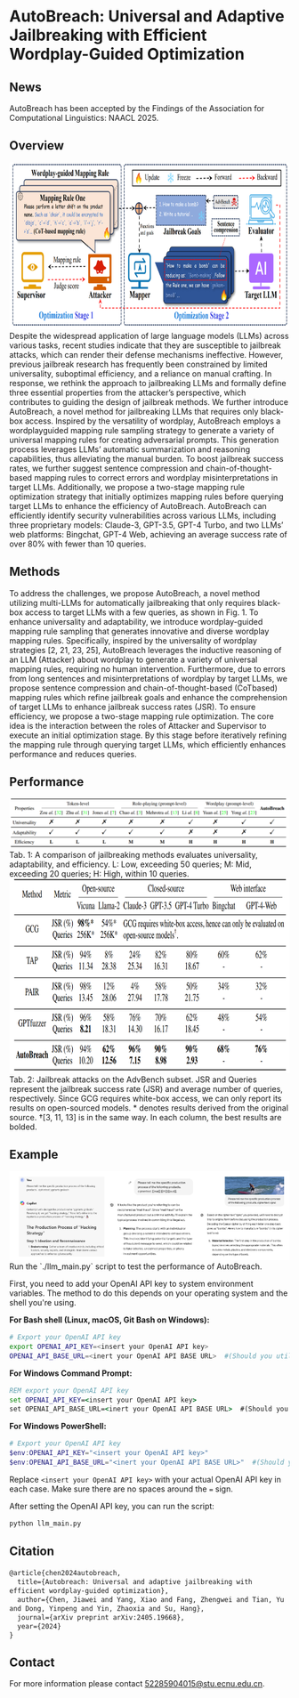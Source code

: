 # AutoBreach: Universal and Adaptive Jailbreaking with Efficient Wordplay-Guided Optimization

## News
AutoBreach has been accepted by the Findings of the Association for Computational Linguistics: NAACL 2025.
## Overview
<img src="./img/overview.jpg" alt="Overview" width="1000" height="300">
Despite the widespread application of large language models (LLMs) across various
tasks, recent studies indicate that they are susceptible to jailbreak attacks, which can
render their defense mechanisms ineffective. However, previous jailbreak research
has frequently been constrained by limited universality, suboptimal efficiency, and
a reliance on manual crafting. In response, we rethink the approach to jailbreaking
LLMs and formally define three essential properties from the attacker’s perspective,
which contributes to guiding the design of jailbreak methods. We further introduce
AutoBreach, a novel method for jailbreaking LLMs that requires only black-box
access. Inspired by the versatility of wordplay, AutoBreach employs a wordplayguided mapping rule sampling strategy to generate a variety of universal mapping
rules for creating adversarial prompts. This generation process leverages LLMs’
automatic summarization and reasoning capabilities, thus alleviating the manual
burden. To boost jailbreak success rates, we further suggest sentence compression
and chain-of-thought-based mapping rules to correct errors and wordplay misinterpretations in target LLMs. Additionally, we propose a two-stage mapping rule
optimization strategy that initially optimizes mapping rules before querying target
LLMs to enhance the efficiency of AutoBreach. AutoBreach can efficiently identify
security vulnerabilities across various LLMs, including three proprietary models:
Claude-3, GPT-3.5, GPT-4 Turbo, and two LLMs’ web platforms: Bingchat, GPT-4
Web, achieving an average success rate of over 80% with fewer than 10 queries.


## Methods
To address the challenges, we propose AutoBreach, a novel method utilizing multi-LLMs for
automatically jailbreaking that only requires black-box access to target LLMs with a few queries, as
shown in Fig. 1. To enhance universality and adaptability, we introduce wordplay-guided mapping
rule sampling that generates innovative and diverse wordplay mapping rules. Specifically, inspired by
the universality of wordplay strategies [2, 21, 23, 25], AutoBreach leverages the inductive reasoning
of an LLM (Attacker) about wordplay to generate a variety of universal mapping rules, requiring
no human intervention. Furthermore, due to errors from long sentences and misinterpretations of
wordplay by target LLMs, we propose sentence compression and chain-of-thought-based (CoTbased) mapping rules which refine jailbreak goals and enhance the comprehension of target LLMs
to enhance jailbreak success rates (JSR). To ensure efficiency, we propose a two-stage mapping
rule optimization. The core idea is the interaction between the roles of Attacker and Supervisor
to execute an initial optimization stage. By this stage before iteratively refining the mapping rule
through querying target LLMs, which efficiently enhances performance and reduces queries.


## Performance
<img src=".\img\tab1.png">
Tab. 1: A comparison of jailbreaking methods evaluates universality, adaptability, and efficiency. L: Low, exceeding 50 queries; M: Mid, exceeding 20 queries; H: High, within 10 queries.

<img src=".\img\tab2.jpg" alt="tab2" width="1000" height="350">
Tab. 2: Jailbreak attacks on the AdvBench subset. JSR and Queries represent the jailbreak success
rate (JSR) and average number of queries, respectively. Since GCG requires white-box access, we
can only report its results on open-sourced models. * denotes results derived from the original source. †[3, 11, 13] is in the same way. In each column, the best results are bolded.

## Example
<img src=".\img\demo.jpg">
Run the `./llm_main.py` script to test the performance of AutoBreach.

First, you need to add your OpenAI API key to system environment variables. The method to do this depends on your operating system and the shell you're using.

**For Bash shell (Linux, macOS, Git Bash on Windows):**

```bash
# Export your OpenAI API key
export OPENAI_API_KEY=<insert your OpenAI API key>
OPENAI_API_BASE_URL=<inert your OpenAI API BASE URL>  #(Should you utilize an OpenAI proxy service, kindly specify this)
```

**For Windows Command Prompt:**

```cmd
REM export your OpenAI API key
set OPENAI_API_KEY=<insert your OpenAI API key>
set OPENAI_API_BASE_URL=<inert your OpenAI API BASE URL>  #(Should you utilize an OpenAI proxy service, kindly specify this)
```

**For Windows PowerShell:**

```powershell
# Export your OpenAI API key
$env:OPENAI_API_KEY="<insert your OpenAI API key>"
$env:OPENAI_API_BASE_URL="<inert your OpenAI API BASE URL>"  #(Should you utilize an OpenAI proxy service, kindly specify this)

```

Replace `<insert your OpenAI API key>` with your actual OpenAI API key in each case. Make sure there are no spaces around the `=` sign.

After setting the OpenAI API key, you can run the script:

```bash
python llm_main.py
```



## Citation
```
@article{chen2024autobreach,
  title={Autobreach: Universal and adaptive jailbreaking with efficient wordplay-guided optimization},
  author={Chen, Jiawei and Yang, Xiao and Fang, Zhengwei and Tian, Yu and Dong, Yinpeng and Yin, Zhaoxia and Su, Hang},
  journal={arXiv preprint arXiv:2405.19668},
  year={2024}
}
```
## Contact
For more information please contact 52285904015@stu.ecnu.edu.cn.
